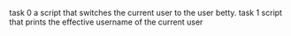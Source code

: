 task 0 a script that switches the current user to the user betty.
task 1 script that prints the effective username of the current user 

